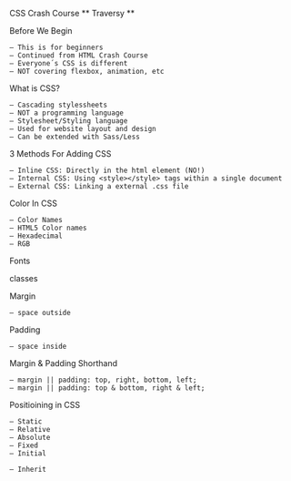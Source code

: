 CSS Crash Course
** Traversy **

Before We Begin

    – This is for beginners
    – Continued from HTML Crash Course
    – Everyone´s CSS is different
    – NOT covering flexbox, animation, etc

What is CSS?

    – Cascading stylessheets
    – NOT a programming language
    – Stylesheet/Styling language
    – Used for website layout and design
    – Can be extended with Sass/Less

3 Methods For Adding CSS

    – Inline CSS: Directly in the html element (NO!)
    – Internal CSS: Using <style></style> tags within a single document
    – External CSS: Linking a external .css file

Color In CSS

    – Color Names
    – HTML5 Color names
    – Hexadecimal
    – RGB

Fonts

classes

Margin

    – space outside

Padding

    – space inside

Margin & Padding Shorthand

    – margin || padding: top, right, bottom, left;
    – margin || padding: top & bottom, right & left;

Positioining in CSS

    – Static
    – Relative
    – Absolute
    – Fixed
    – Initial

    – Inherit

